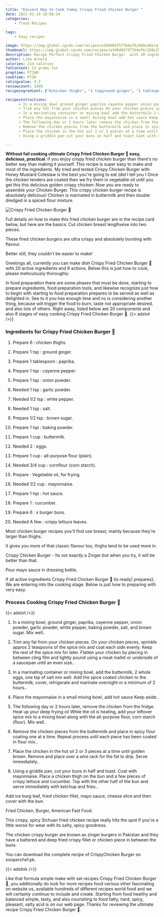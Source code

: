 ```yaml
---
title: "Easiest Way to Cook Yummy Crispy Fried Chicken Burger "
date: 2021-01-19 18:58:34
categories:
    - Trend Recipes
    
tags:
    - Easy recipes

image: https://img-global.cpcdn.com/recipes/e349d85f577b4af6/680x482cq70/crispy-fried-chicken-burger-🍔-recipe-main-photo.jpg
thumbnail: https://img-global.cpcdn.com/recipes/e349d85f577b4af6/350x250cq70/crispy-fried-chicken-burger-🍔-recipe-main-photo.jpg
description: Recipe Perfect Crispy Fried Chicken Burger  with 20 ingredients and 8 stages of easy cooking.
author: Lida Arnold
calories: 214 calories
fatContent: 13 grams fat
preptime: PT19M
cooktime: PT2H
ratingvalue: 4.3
reviewcount: 1499
recipeingredient: ["6chicken thighs", "1 tspground ginger", "1 tablespoonpaprika", "1 tspcayenne pepper", "1 tsponion powder", "1 tspgarlic powder", "1/2 tspwhite pepper", "1 tspsalt", "1/2 tspbrown sugar", "1 tspbaking powder", "1 cupbuttermilk", "2eggs", "1 cupallpurpose flour plain", "3/4 cupcornflour corn starch", "Vegetable oil for frying", "1/2 cupmayonnaise", "1 tsphot sauce", "1cucumber", "6x burger buns", "A fewcrispy lettuce leaves"]

recipeinstructions: 
      - In a mixing bowl ground ginger paprika cayenne pepper onion powder garlic powder white pepper baking powder salt and brown sugar Mix well 
      - Trim any fat from your chicken pieces On your chicken pieces sprinkle approx 2 teaspoons of the spice mix and coat each side evenly Keep the rest of the spice mix for later Flatten your chicken by placing in between cling film and lightly pound using a meat mallet or underside of a saucepan until an even size 
      - In a marinating container or mixing bowl add the buttermilk 2 whole eggs one tsp of salt mix well Add the spice coated chicken to the buttermilk cover refrigerate and marinate overnight or a minimum of 2 hours 
      - Place the mayonnaise in a small mixing bowl add hot sauce Keep aside 
      - The following day or 2 hours later remove the chicken from the fridge Heat up your deep frying oil While the oil is heating add your leftover spice mix to a mixing bowl along with the allpurpose flour corn starch flour Mix well 
      - Remove the chicken pieces from the buttermilk and place in spicy flour coating one at a time Repeat process until each piece has been coated in flour mix 
      - Place the chicken in the hot oil 2 or 3 pieces at a time until golden brown Remove and place over a wire rack for the fat to drip Serve immediately 
      - Using a griddle pan cut your buns in half and toast Coat with mayonnaise Place a chicken thigh on the bun and a few pieces of crispy lettuce and cucumber Top with the other half of the bun and serve immediately with ketchup and fries

---
```




**Without fail cooking ultimate Crispy Fried Chicken Burger 🍔 easy, delicious, practical**. If you enjoy crispy fried chicken burger than there&#39;s no better way than making it yourself. This recipe is super easy to make and most of the ingredients. My tried and tested Crispy Chicken Burger with Honey Mustard Coleslaw is the best you&#39;re going to eat (did I tell you I Once the chicken tenders are coated then we fry them in vegetable oil until you get this this delicious golden crispy chicken: Now you are ready to assemble your Chicken Burger. This crispy chicken burger recipe is absolutely delicious! Chicken is marinated in buttermilk and then double dredged in a spiced flour mixture.


![Crispy Fried Chicken Burger 🍔](https://img-global.cpcdn.com/recipes/e349d85f577b4af6/680x482cq70/crispy-fried-chicken-burger-🍔-recipe-main-photo.jpg "Crispy Fried Chicken Burger 🍔")



Full details on how to make this fried chicken burger are in the recipe card below, but here are the basics: Cut chicken breast lengthwise into two pieces.

These fried chicken burgers are ultra crispy and absolutely bursting with flavour.

Better still, they couldn&#39;t be easier to make!


Greetings all, currently you can make dish Crispy Fried Chicken Burger 🍔 with 20 active ingredients and 8 actions. Below this is just how to cook, please meticulously thoroughly.

In food preparation there are some phases that must be done, starting to prepare ingredients, food preparation tools, and likewise recognize just how to begin with starting to food preparation prepares to be served as well as delighted in. See to it you has enough time and no is considering another thing, because will trigger the food to burn, taste not appropriate desired, and also lots of others. Right away, listed below are 20 components and also 8 stages of easy cooking Crispy Fried Chicken Burger 🍔.
{{< adstxt />}}

### Ingredients for Crispy Fried Chicken Burger 🍔


1. Prepare 6 : chicken thighs.

1. Prepare 1 tsp : ground ginger.

1. Prepare 1 tablespoon : paprika.

1. Prepare 1 tsp : cayenne pepper.

1. Prepare 1 tsp : onion powder.

1. Needed 1 tsp : garlic powder.

1. Needed 1/2 tsp : white pepper.

1. Needed 1 tsp : salt.

1. Prepare 1/2 tsp : brown sugar.

1. Prepare 1 tsp : baking powder.

1. Prepare 1 cup : buttermilk.

1. Needed 2 : eggs.

1. Prepare 1 cup : all-purpose flour (plain).

1. Needed 3/4 cup : cornflour (corn starch).

1. Prepare  : Vegetable oil, for frying.

1. Needed 1/2 cup : mayonnaise.

1. Prepare 1 tsp : hot sauce.

1. Prepare 1 : cucumber.

1. Prepare 6 : x burger buns.

1. Needed A few : crispy lettuce leaves.


Most chicken burger recipes you&#39;ll find use breast, mainly because they&#39;re larger than thighs.

It gives you more of that classic flavour too, thighs tend to be used more in.

Crispy Chicken Burger - Its not exactly a Zinger but when you try, it will be better than that.

Pour mayo sauce in dressing bottle.


If all active ingredients Crispy Fried Chicken Burger 🍔 its ready| prepares}, We are entering into the cooking stage. Below is just how to preparing with very easy.

### Process Cooking Crispy Fried Chicken Burger 🍔

{{< adstxt />}}


1. In a mixing bowl, ground ginger, paprika, cayenne pepper, onion powder, garlic powder, white pepper, baking powder, salt, and brown sugar. Mix well..



1. Trim any fat from your chicken pieces. On your chicken pieces, sprinkle approx 2 teaspoons of the spice mix and coat each side evenly. Keep the rest of the spice mix for later. Flatten your chicken by placing in between cling film and lightly pound using a meat mallet or underside of a saucepan until an even size..



1. In a marinating container or mixing bowl, add the buttermilk, 2 whole eggs, one tsp of salt mix well. Add the spice coated chicken to the buttermilk, cover, refrigerate and marinate overnight or a minimum of 2 hours..



1. Place the mayonnaise in a small mixing bowl, add hot sauce Keep aside..



1. The following day or 2 hours later, remove the chicken from the fridge. Heat up your deep frying oil 
While the oil is heating, add your leftover spice mix to a mixing bowl along with the all-purpose flour, corn starch (flour). Mix well..



1. Remove the chicken pieces from the buttermilk and place in spicy flour coating one at a time. Repeat process until each piece has been coated in flour mix..



1. Place the chicken in the hot oil 2 or 3 pieces at a time until golden brown. Remove and place over a wire rack for the fat to drip. Serve immediately..



1. Using a griddle pan, cut your buns in half and toast. Coat with mayonnaise. Place a chicken thigh on the bun and a few pieces of crispy lettuce and cucumber. Top with the other half of the bun and serve immediately with ketchup and fries..




Add ice burg leaf, fried chicken fillet, mayo sauce, cheese slice and then cover with the bun.

Fried Chicken, Burger, American Fast Food.

This crispy, spicy Sichuan fried chicken recipe really hits the spot if you&#39;re a little worse for wear with its salty, spicy goodness.

The chicken crispy burger are known as zinger burgers in Pakistan and they have a battered and deep fried crispy fillet or chicken piece in between the buns.

You can download the complete recipe of CrispyChicken Burger on sooperchef.pk.


{{< adslink />}}

Like that formula simple make with set recipes Crispy Fried Chicken Burger 🍔, you additionally do look for more recipes food various other fascinating on website us, available hundreds of different recipes world food and we will certainly continue to include and create. Starting from food healthy and balanced simple, tasty, and also nourishing to food fatty, hard, spicy, pleasant, salty acid is on our web page. Thanks for reviewing the ultimate recipe Crispy Fried Chicken Burger 🍔.
